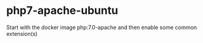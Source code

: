 # php7-apache-ubuntu
Start with the docker image php:7.0-apache and then enable some common extension(s)
